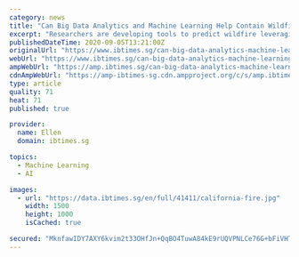 ```yaml
---
category: news
title: "Can Big Data Analytics and Machine Learning Help Contain Wildfire Next Time?"
excerpt: "Researchers are developing tools to predict wildfire leveraging technology, real-time data to prevent devastation"
publishedDateTime: 2020-09-05T13:21:00Z
originalUrl: "https://www.ibtimes.sg/can-big-data-analytics-machine-learning-help-contain-wildfire-next-time-51201"
webUrl: "https://www.ibtimes.sg/can-big-data-analytics-machine-learning-help-contain-wildfire-next-time-51201"
ampWebUrl: "https://amp.ibtimes.sg/can-big-data-analytics-machine-learning-help-contain-wildfire-next-time-51201"
cdnAmpWebUrl: "https://amp-ibtimes-sg.cdn.ampproject.org/c/s/amp.ibtimes.sg/can-big-data-analytics-machine-learning-help-contain-wildfire-next-time-51201"
type: article
quality: 71
heat: 71
published: true

provider:
  name: Ellen
  domain: ibtimes.sg

topics:
  - Machine Learning
  - AI

images:
  - url: "https://data.ibtimes.sg/en/full/41411/california-fire.jpg"
    width: 1500
    height: 1000
    isCached: true

secured: "MknfawIDY7AXY6kvim2t33OHfJn+QqBO4TuwA84kE9rUQVPNLCe76G+bFiVHT2SRXKDzaObFNY6WXFGTU/dDjRxMFmkS7K35kjbGxEnC56CqSxrL5ubvcMBQ9Ym707AY00QiVr171wklyuRMq3DepIeqaDBZZqDRO/i78r8Hl5hJ/lw2It4Xa9gMHDayXZdK1VogFJt9dzp+GF1p3MEhsH+/Bne4XKPmgezf1yw0h9zNLxKmcq/ciltN/9UpF7cEoFK1UGNi1rqBFJLeWfJ6YMLkxgXXA3jUR8pOGNLj0paE86dk4tgHc9+qk6QEis1Dp4z7aytv7DlW8+swKS/0WaI0f2duJBMAj+3fVRJtX00=;z7ENTkvbm/gsk1VyhzhCJw=="
---
```


